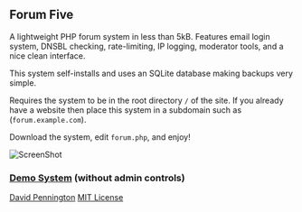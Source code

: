 ## Forum Five

A lightweight PHP forum system in less than 5kB. Features email login system, DNSBL checking, rate-limiting, IP logging, moderator tools, and a nice clean interface.

This system self-installs and uses an SQLite database making backups very simple.

Requires the system to be in the root directory `/` of the site. If you already have a website then place this system in a subdomain such as (`forum.example.com`).

Download the system, edit `forum.php`, and enjoy!

![ScreenShot](http://i.imgur.com/jMxc8.png)

### [Demo System](http://talk.davidpennington.me/) (without admin controls)

[David Pennington](http://davidpennington.me)
[MIT License](http://david.mit-license.org/)
